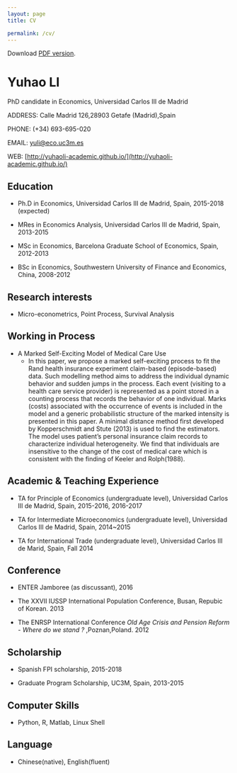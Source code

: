 ```yaml
---
layout: page
title: CV

permalink: /cv/
---
```


Download [PDF version](https://www.dropbox.com/s/dgwhl4o5t7vpnd5/CV.pdf?dl=0).

# Yuhao LI
PhD candidate in Economics, Universidad Carlos III de Madrid

ADDRESS: Calle Madrid 126,28903 Getafe (Madrid),Spain

PHONE: (+34) 693-695-020

EMAIL: [yuli@eco.uc3m.es](mailto:yuli@eco.uc3m.es)

WEB: [http://yuhaoli-academic.github.io/](http://yuhaoli-academic.github.io/)


## Education

* Ph.D in Economics, Universidad Carlos III de Madrid, Spain, 2015-2018 (expected)

* MRes in Economics Analysis, Universidad Carlos III de Madrid, Spain, 2013-2015

* MSc in Economics, Barcelona Graduate School of Economics, Spain, 2012-2013

* BSc in Economics, Southwestern University of Finance and Economics, China, 2008-2012

## Research interests

* Micro-econometrics, Point Process, Survival Analysis

## Working in Process

* A Marked Self-Exciting Model of Medical Care Use
	* In this paper, we propose a marked self-exciting process to fit the Rand health insurance experiment claim-based (episode-based) data. Such modelling method aims to address the individual dynamic behavior and sudden jumps in the process. Each event (visiting to a health care service provider) is represented as a point stored in a counting process that records the behavior of one individual. Marks (costs) associated with the occurrence of events is included in the model and a generic probabilistic structure of the marked intensity is presented in this paper. A minimal distance method first developed by Kopperschmidt and Stute (2013) is used to find the estimators. The model uses patient’s personal insurance claim records to characterize individual heterogeneity. We find that individuals are insensitive to the change of the cost of medical care which is consistent with the finding of Keeler and Rolph(1988).


## Academic & Teaching Experience

* TA for Principle of Economics (undergraduate level), Universidad Carlos III de Madrid, Spain, 2015-2016, 2016-2017

* TA for Intermediate Microeconomics (undergraduate level), Universidad Carlos III de Madrid, Spain, 2014~2015

* TA for International Trade (undergraduate level), Universidad Carlos III de Marid, Spain, Fall 2014

## Conference

* ENTER Jamboree (as discussant), 2016

* The XXVII IUSSP International Population Conference, Busan, Repubic of Korean. 2013

* The ENRSP International Conference *Old Age Crisis and Pension Reform - Where do we stand ?* ,Poznan,Poland. 2012

## Scholarship

* Spanish FPI scholarship, 2015-2018

* Graduate Program Scholarship, UC3M, Spain, 2013-2015

## Computer Skills

* Python, R, Matlab, Linux Shell

## Language

* Chinese(native), English(fluent)
